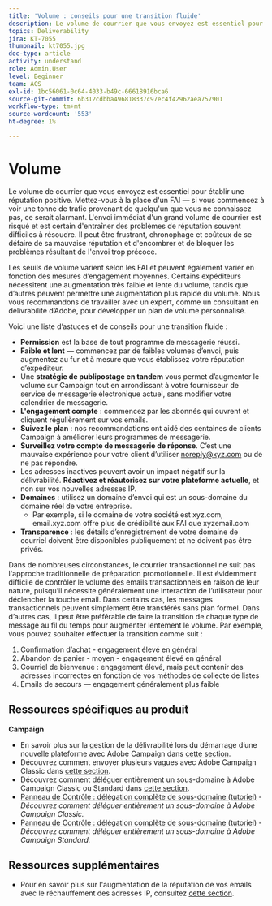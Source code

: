 ```yaml
---
title: 'Volume : conseils pour une transition fluide'
description: Le volume de courrier que vous envoyez est essentiel pour établir une réputation positive. Apprenez ce que vous pouvez faire pour une transition fluide.
topics: Deliverability
jira: KT-7055
thumbnail: kt7055.jpg
doc-type: article
activity: understand
role: Admin,User
level: Beginner
team: ACS
exl-id: 1bc56061-0c64-4033-b49c-66618916bca6
source-git-commit: 6b312cdbba496818337c97ec4f42962aea757901
workflow-type: tm+mt
source-wordcount: '553'
ht-degree: 1%

---
```


# Volume

Le volume de courrier que vous envoyez est essentiel pour établir une réputation positive. Mettez-vous à la place d&#39;un FAI — si vous commencez à voir une tonne de trafic provenant de quelqu&#39;un que vous ne connaissez pas, ce serait alarmant. L&#39;envoi immédiat d&#39;un grand volume de courrier est risqué et est certain d&#39;entraîner des problèmes de réputation souvent difficiles à résoudre. Il peut être frustrant, chronophage et coûteux de se défaire de sa mauvaise réputation et d&#39;encombrer et de bloquer les problèmes résultant de l&#39;envoi trop précoce.

Les seuils de volume varient selon les FAI et peuvent également varier en fonction des mesures d’engagement moyennes. Certains expéditeurs nécessitent une augmentation très faible et lente du volume, tandis que d’autres peuvent permettre une augmentation plus rapide du volume. Nous vous recommandons de travailler avec un expert, comme un consultant en délivrabilité d’Adobe, pour développer un plan de volume personnalisé.

Voici une liste d’astuces et de conseils pour une transition fluide :

* **Permission** est la base de tout programme de messagerie réussi.
* **Faible et lent** — commencez par de faibles volumes d’envoi, puis augmentez au fur et à mesure que vous établissez votre réputation d’expéditeur.
* Une **stratégie de publipostage en tandem** vous permet d’augmenter le volume sur Campaign tout en arrondissant à votre fournisseur de service de messagerie électronique actuel, sans modifier votre calendrier de messagerie.
* **L&#39;engagement compte** : commencez par les abonnés qui ouvrent et cliquent régulièrement sur vos emails.
* **Suivez le plan** : nos recommandations ont aidé des centaines de clients Campaign à améliorer leurs programmes de messagerie.
* **Surveillez votre compte de messagerie de réponse**. C’est une mauvaise expérience pour votre client d’utiliser noreply@xyz.com ou de ne pas répondre.
* Les adresses inactives peuvent avoir un impact négatif sur la délivrabilité. **Réactivez et réautorisez sur votre plateforme actuelle**, et non sur vos nouvelles adresses IP.
* **Domaines** : utilisez un domaine d’envoi qui est un sous-domaine du domaine réel de votre entreprise.
   * Par exemple, si le domaine de votre société est xyz.com, email.xyz.com offre plus de crédibilité aux FAI que xyzemail.com
* **Transparence** : les détails d’enregistrement de votre domaine de courriel doivent être disponibles publiquement et ne doivent pas être privés.

Dans de nombreuses circonstances, le courrier transactionnel ne suit pas l&#39;approche traditionnelle de préparation promotionnelle. Il est évidemment difficile de contrôler le volume des emails transactionnels en raison de leur nature, puisqu’il nécessite généralement une interaction de l’utilisateur pour déclencher la touche email. Dans certains cas, les messages transactionnels peuvent simplement être transférés sans plan formel. Dans d’autres cas, il peut être préférable de faire la transition de chaque type de message au fil du temps pour augmenter lentement le volume. Par exemple, vous pouvez souhaiter effectuer la transition comme suit :

1. Confirmation d’achat - engagement élevé en général
2. Abandon de panier - moyen - engagement élevé en général
3. Courriel de bienvenue : engagement élevé, mais peut contenir des adresses incorrectes en fonction de vos méthodes de collecte de listes
4. Emails de secours — engagement généralement plus faible

## Ressources spécifiques au produit

**Campaign**

* En savoir plus sur la gestion de la délivrabilité lors du démarrage d’une nouvelle plateforme avec Adobe Campaign dans [cette section](/help/additional-resources/ac-starting-new-platform.md).
* Découvrez comment envoyer plusieurs vagues avec Adobe Campaign Classic dans [cette section](https://experienceleague.adobe.com/docs/campaign-classic/using/sending-messages/key-steps-when-creating-a-delivery/steps-sending-the-delivery.html?lang=fr#sending-using-multiple-waves).
* Découvrez comment déléguer entièrement un sous-domaine à Adobe Campaign Classic ou Standard dans [cette section](/help/additional-resources/ac-domain-name-setup.md).
* [Panneau de Contrôle : délégation complète de sous-domaine (tutoriel)](https://experienceleague.adobe.com/docs/campaign-classic-learn/control-panel/subdomains-and-certificates/subdomain-delegation.html?lang=fr) - *Découvrez comment déléguer entièrement un sous-domaine à Adobe Campaign Classic.*
* [Panneau de Contrôle : délégation complète de sous-domaine (tutoriel)](https://experienceleague.adobe.com/docs/campaign-standard-learn/control-panel/subdomains-and-certificates/subdomain-delegation.html?lang=fr) - *Découvrez comment déléguer entièrement un sous-domaine à Adobe Campaign Standard.*

## Ressources supplémentaires

* Pour en savoir plus sur l&#39;augmentation de la réputation de vos emails avec le réchauffement des adresses IP, consultez [cette section](/help/additional-resources/increase-reputation-with-ip-warming.md).
